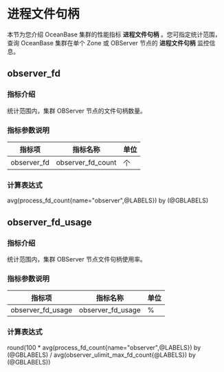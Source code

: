 # 进程文件句柄

本节为您介绍 OceanBase 集群的性能指标 **进程文件句柄** 。您可指定统计范围，查询 OceanBase 集群在单个 Zone 或 OBServer 节点的 **进程文件句柄** 监控信息。

## observer_fd

### 指标介绍

统计范围内，集群 OBServer 节点的文件句柄数量。

### 指标参数说明

| **指标项** |   **指标名称**   | **单位** |
|---------|--------------|--------|
| observer_fd   | observer_fd_count | 个     |

### 计算表达式

avg(process_fd_count{name="observer",@LABELS}) by (@GBLABELS)

## observer_fd_usage

### 指标介绍

统计范围内，集群 OBServer 节点文件句柄使用率。

### 指标参数说明

| **指标项** |   **指标名称**    | **单位** |
|---------|---------------|--------|
| observer_fd_usage   | observer_fd_usage | %     |

### 计算表达式

round(100 * avg(process_fd_count{name="observer",@LABELS}) by (@GBLABELS) / avg(observer_ulimit_max_fd_count{@LABELS}) by (@GBLABELS))
